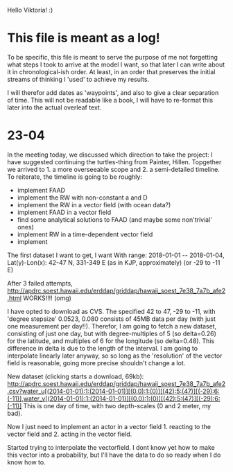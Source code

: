 Hello Viktoria! :)

# This file is meant as a log!
To be specific, this file is meant to serve the purpose of me not forgetting what steps I took to arrive at the model I want, so that later I can write about it in chronological-ish order. At least, in an order that preserves the initial streams of thinking I 'used' to achieve my results.

I will therefor add dates as 'waypoints', and also to give a clear separation of time. This will not be readable like a book, I will have to re-format this later into the actual overleaf text. 

# 23-04
In the meeting today, we discussed which direction to take the project: I have suggested continuing the turtles-thing from Painter, Hillen. Topgether we arrived to 1. a more overseeable scope and 2. a semi-detailed timeline. To reiterate, the timeline is going to be roughly: 
- implement FAAD
- implement the RW with non-constant a and D
- implement the RW in a vector field (with ocean data?)
- implement FAAD in a vector field
- find some analytical solutions to FAAD (and maybe some non'trivial' ones)
- implement RW in a time-dependent vector field
- implement 

The first dataset I want to get, I want
With range: 2018-01-01 -- 2018-01-04,
Lat(y)-Lon(x): 42-47 N, 331-349 E (as in KJP, approximately) (or -29 to -11 E)

After 3 failed attempts,
http://apdrc.soest.hawaii.edu/erddap/griddap/hawaii_soest_7e38_7a7b_afe2.html
WORKS!!!! (omg)

I have opted to download as CVS. The specified 42 to 47, -29 to -11, with 'degree stepsize' 0.0523, 0.080 consists of 45MB data per day (with just one measurement per day!!). Therefor, I am going to fetch a new dataset, consisting of just one day, but with degree-multiples of 5 (so delta=0.26) for the latitude, and multiples of 6 for the longitude (so delta=0.48). This difference in delta is due to the length of the interval. I am going to interpolate linearly later anyway, so so long as the 'resolution' of the vector field is reasonable, going more precise shouldn't change a lot.

New dataset (clicking starts a download, 69kb):
http://apdrc.soest.hawaii.edu/erddap/griddap/hawaii_soest_7e38_7a7b_afe2.csv?water_u[(2014-01-01):1:(2014-01-01)][(0.0):1:(0)][(42):5:(47)][(-29):6:(-11)],water_v[(2014-01-01):1:(2014-01-01)][(0.0):1:(0)][(42):5:(47)][(-29):6:(-11)]
This is one day of time, with two depth-scales (0 and 2 meter, my bad). 

Now I just need to implement an actor in a vector field 1. reacting to the vector field and 2. acting in the vector field.

Started trying to interpolate the vectorfield. I dont know yet how to make this vector into a probability, but I'll have the data to do so ready when I do know how to.






